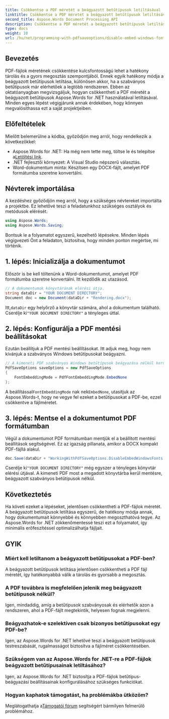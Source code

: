 ```yaml
---
title: Csökkentse a PDF méretét a beágyazott betűtípusok letiltásával
linktitle: Csökkentse a PDF méretét a beágyazott betűtípusok letiltásával
second_title: Aspose.Words Document Processing API
description: Csökkentse a PDF méretét a beágyazott betűtípusok letiltásával az Aspose.Words for .NET használatával. Kövesse lépésenkénti útmutatónkat, hogy optimalizálja dokumentumait a hatékony tárolás és megosztás érdekében.
type: docs
weight: 10
url: /hu/net/programming-with-pdfsaveoptions/disable-embed-windows-fonts/
---
```

## Bevezetés

PDF-fájlok méretének csökkentése kulcsfontosságú lehet a hatékony tárolás és a gyors megosztás szempontjából. Ennek egyik hatékony módja a beágyazott betűtípusok letiltása, különösen akkor, ha a szabványos betűtípusok már elérhetőek a legtöbb rendszeren. Ebben az oktatóanyagban megvizsgáljuk, hogyan csökkentheti a PDF méretét a beágyazott betűtípusok Aspose.Words for .NET használatával letiltásával. Minden egyes lépést végigjárunk annak érdekében, hogy könnyen megvalósíthassa ezt a saját projektjeiben.

## Előfeltételek

Mielőtt belemerülne a kódba, győződjön meg arról, hogy rendelkezik a következőkkel:

-  Aspose.Words for .NET: Ha még nem tette meg, töltse le és telepítse a[Letöltési link](https://releases.aspose.com/words/net/).
- .NET fejlesztői környezet: A Visual Studio népszerű választás.
- Word-dokumentum minta: Készítsen egy DOCX-fájlt, amelyet PDF formátumba szeretne konvertálni.

## Névterek importálása

A kezdéshez győződjön meg arról, hogy a szükséges névtereket importálta a projektbe. Ez lehetővé teszi a feladatunkhoz szükséges osztályok és metódusok elérését.

```csharp
using Aspose.Words;
using Aspose.Words.Saving;
```

Bontsuk le a folyamatot egyszerű, kezelhető lépésekre. Minden lépés végigvezeti Önt a feladaton, biztosítva, hogy minden ponton megértse, mi történik.

## 1. lépés: Inicializálja a dokumentumot

Először is be kell töltenünk a Word-dokumentumot, amelyet PDF formátumba szeretne konvertálni. Itt kezdődik az utazásod.

```csharp
// A dokumentumok könyvtárának elérési útja.
string dataDir = "YOUR DOCUMENT DIRECTORY";
Document doc = new Document(dataDir + "Rendering.docx");
```

 Itt,`dataDir` egy helyőrző a könyvtár számára, ahol a dokumentum található. Cserélje ki`"YOUR DOCUMENT DIRECTORY"` a tényleges úttal.

## 2. lépés: Konfigurálja a PDF mentési beállításokat

Ezután beállítjuk a PDF mentési beállításokat. Itt adjuk meg, hogy nem kívánjuk a szabványos Windows betűtípusokat beágyazni.

```csharp
// A kimeneti PDF szabványos Windows betűtípusok beágyazása nélkül kerül mentésre.
PdfSaveOptions saveOptions = new PdfSaveOptions
{
    FontEmbeddingMode = PdfFontEmbeddingMode.EmbedNone
};
```

 A beállítással`FontEmbeddingMode` nak nek`EmbedNone`, utasítjuk az Aspose.Words-t, hogy ne vegye fel ezeket a betűtípusokat a PDF-be, ezzel csökkentve a fájlméretet.

## 3. lépés: Mentse el a dokumentumot PDF formátumban

Végül a dokumentumot PDF formátumban mentjük el a beállított mentési beállítások segítségével. Ez az igazság pillanata, amikor a DOCX kompakt PDF-fájllá alakul.

```csharp
doc.Save(dataDir + "WorkingWithPdfSaveOptions.DisableEmbedWindowsFonts.pdf", saveOptions);
```

 Cserélje ki`"YOUR DOCUMENT DIRECTORY"` még egyszer a tényleges könyvtár elérési útjával. A kimeneti PDF most a megadott könyvtárba kerül mentésre, beágyazott szabványos betűtípusok nélkül.

## Következtetés

Ha követi ezeket a lépéseket, jelentősen csökkentheti a PDF-fájlok méretét. A beágyazott betűtípusok letiltása egyszerű, de hatékony módja annak, hogy dokumentumait könnyebbé és könnyebben megoszthatóvá tegye. Az Aspose.Words for .NET zökkenőmentessé teszi ezt a folyamatot, így minimális erőfeszítéssel optimalizálhatja fájljait.

## GYIK

### Miért kell letiltanom a beágyazott betűtípusokat a PDF-ben?
A beágyazott betűtípusok letiltása jelentősen csökkentheti a PDF fájl méretét, így hatékonyabbá válik a tárolás és gyorsabb a megosztás.

### A PDF továbbra is megfelelően jelenik meg beágyazott betűtípusok nélkül?
Igen, mindaddig, amíg a betűtípusok szabványosak és elérhetők azon a rendszeren, ahol a PDF-fájlt megtekintik, helyesen fognak megjelenni.

### Beágyazhatok-e szelektíven csak bizonyos betűtípusokat egy PDF-be?
Igen, az Aspose.Words for .NET lehetővé teszi a beágyazott betűtípusok testreszabását, rugalmasságot biztosítva a fájlméret csökkentésében.

### Szükségem van az Aspose.Words for .NET-re a PDF-fájlok beágyazott betűtípusainak letiltásához?
Igen, az Aspose.Words for .NET biztosítja a PDF-fájlok betűtípus-beágyazási beállításainak konfigurálásához szükséges funkciókat.

### Hogyan kaphatok támogatást, ha problémákba ütközöm?
 Meglátogathatja a[Támogatói fórum](https://forum.aspose.com/c/words/8) segítségért bármilyen felmerülő problémához.

